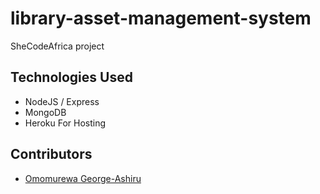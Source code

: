 # library-asset-management-system

SheCodeAfrica project

## Technologies Used

- NodeJS / Express
- MongoDB
- Heroku For Hosting

## Contributors

- [Omomurewa George-Ashiru](https://github.com/murewaashiru)
